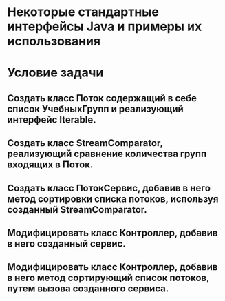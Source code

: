 # Некоторые стандартные интерфейсы Java и примеры их использования

# Условие задачи

## Создать класс Поток содержащий в себе список УчебныхГрупп и реализующий интерфейс Iterable.
## Создать класс StreamComparator, реализующий сравнение количества групп входящих в Поток.
## Создать класс ПотокСервис, добавив в него метод сортировки списка потоков, используя созданный StreamComparator.
## Модифицировать класс Контроллер, добавив в него созданный сервис.
## Модифицировать класс Контроллер, добавив в него метод сортирующий список потоков, путем вызова созданного сервиса.